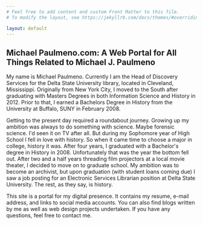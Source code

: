 ```yaml
---
# Feel free to add content and custom Front Matter to this file.
# To modify the layout, see https://jekyllrb.com/docs/themes/#overriding-theme-defaults

layout: default
---
```


## Michael Paulmeno.com: A Web Portal for All Things Related to Michael J. Paulmeno

My name is Michael Paulmeno.  Currently I am the Head of Discovery Services for the Delta State University library, located in Cleveland, Mississippi.  Originally from New York City, I moved to the South after graduating with Masters Degrees in both Information Science and History in 2012.  Prior to that, I earned a Bachelors Degree in History from the University at Buffalo, SUNY in February 2008.

Getting to the present day required a roundabout journey.  Growing up my ambition was always to do something with science.  Maybe forensic science.  I'd seen it on TV after all.  But during my Sophomore year of High School I fell in love with history.  So when it came time to choose a major in college, history it was.  After four years, I graduated with a Bachelor's degree in History in 2008.  Unfortunately that was the year the bottom fell out.  After two and a half years threading film projectors at a local movie theater, I decided to move on to graduate school.  My ambition was to become an archivist, but upon graduation (with student loans coming due) I saw a job posting for an Electronic Services Librarian position at Delta State University.  The rest, as they say, is history.

This site is a portal for my digital presence.  It contains my resume, e-mail address, and links to social media accounts.  You can also find blogs written by me as well as web design projects undertaken.  If you have any questions, feel free to contact me.
